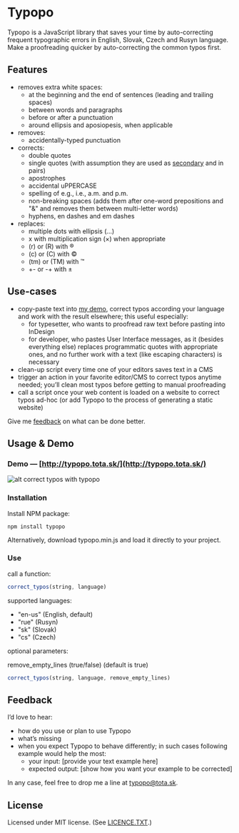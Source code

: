# Typopo

Typopo is a JavaScript library that saves your time by auto-correcting frequent typographic errors in English, Slovak, Czech and Rusyn language. Make a proofreading quicker by auto-correcting the common typos first.

## Features
* removes extra white spaces:
	* at the beginning and the end of sentences (leading and trailing spaces)
	* between words and paragraphs
	* before or after a punctuation
	* around ellipsis and aposiopesis, when applicable
* removes:
	* accidentally-typed punctuation
* corrects:
	* double quotes
	* single quotes (with assumption they are used as [secondary](https://en.wikipedia.org/wiki/Quotation_mark#Summary_table_for_various_languages) and in pairs)
	* apostrophes
	* accidental uPPERCASE
	* spelling of e.g., i.e., a.m. and p.m.
	* non-breaking spaces (adds them after one-word prepositions and "&" and removes them between multi-letter words)
	* hyphens, en dashes and em dashes
* replaces:
	* multiple dots with ellipsis (…)
	* x with multiplication sign (×) when appropriate
	* (r) or (R) with ®
	* (c) or (C) with ©
	* (tm) or (TM) with ™
	* +- or -+ with ±

## Use-cases
* copy-paste text into [my demo](http://surfinzap.github.io/typopo/), correct typos according your language and work with the result elsewhere; this useful especially:
	* for typesetter, who wants to proofread raw text before pasting into InDesign
	* for developer, who pastes User Interface messages, as it (besides everything else) replaces programmatic quotes with appropriate ones, and no further work with a text (like escaping characters) is necessary
* clean-up script every time one of your editors saves text in a CMS
* trigger an action in your favorite editor/CMS to correct typos anytime needed; youʼll clean most typos before getting to manual proofreading
* call a script once your web content is loaded on a website to correct typos ad-hoc (or add Typopo to the process of generating a static website)

Give me [feedback](#feedback) on what can be done better.

## Usage & Demo

### Demo — [http://typopo.tota.sk/](http://typopo.tota.sk/)

![alt correct typos with typopo](http://typopo.tota.sk/img/typopo--og-9000.png "correct typos with typopo")


### Installation
Install NPM package:

```
npm install typopo
```

Alternatively, download typopo.min.js and load it directly to your project.


### Use

call a function:
```javascript
correct_typos(string, language)
```

supported languages:
* "en-us" (English, default)
* "rue" (Rusyn)
* "sk" (Slovak)
* "cs" (Czech)

optional parameters:

remove_empty_lines (true/false) (default is true)
```javascript
correct_typos(string, language, remove_empty_lines)
```



## Feedback
Iʼd love to hear:
* how do you use or plan to use Typopo
* whatʼs missing
* when you expect Typopo to behave differently; in such cases following example would help the most:
	* your input: [provide your text example here]
	* expected output: [show how you want your example to be corrected]

In any case, feel free to drop me a line at <typopo@tota.sk>.

## License
Licensed under MIT license. (See [LICENCE.TXT](//github.com/surfinzap/typopo/blob/master/LICENSE.txt).)
